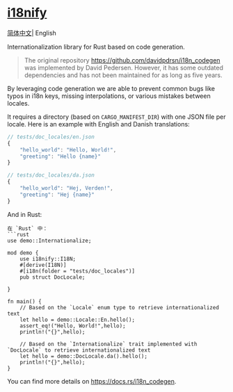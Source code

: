 # [i18nify](https://github.com/kingzcheung/i18nify)
[简体中文](./README_CN.md)| English

Internationalization library for Rust based on code generation.

> The original repository https://github.com/davidpdrsn/i18n_codegen was implemented by David Pedersen. However, it has some outdated dependencies and has not been maintained for as long as five years.

By leveraging code generation we are able to prevent common bugs like typos in i18n keys,
missing interpolations, or various mistakes between locales.

It requires a directory (based on `CARGO_MANIFEST_DIR`) with one JSON file per locale. Here is an example with English and
Danish translations:

```javascript
// tests/doc_locales/en.json
{
    "hello_world": "Hello, World!",
    "greeting": "Hello {name}"
}

// tests/doc_locales/da.json
{
    "hello_world": "Hej, Verden!",
    "greeting": "Hej {name}"
}
```

And in Rust:


```
在 `Rust` 中：
```rust
use demo::Internationalize;

mod demo {
    use i18nify::I18N;
    #[derive(I18N)]
    #[i18n(folder = "tests/doc_locales")]
    pub struct DocLocale;

}

fn main() {
    // Based on the `Locale` enum type to retrieve internationalized text
    let hello = demo::Locale::En.hello();
    assert_eq!("Hello, World!",hello);
    println!("{}",hello);

    // Based on the `Internationalize` trait implemented with `DocLocale` to retrieve internationalized text
    let hello = demo::DocLocale.da().hello();
    println!("{}",hello);
}

```

You can find more details on <https://docs.rs/i18n_codegen>.
